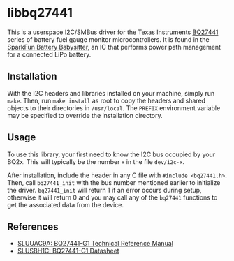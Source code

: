 # libbq27441

This is a userspace I2C/SMBus driver for the Texas Instruments [BQ27441](http://www.ti.com/product/BQ27441-G1) series 
of battery fuel gauge monitor microcontrollers. It is found in the 
[SparkFun Battery Babysitter](https://www.sparkfun.com/products/13777), an IC that performs power path management for
a connected LiPo battery.

## Installation

With the I2C headers and libraries installed on your machine, simply run `make`. Then, run `make install` as root to
copy the headers and shared objects to their directories in `/usr/local`. The `PREFIX` environment variable may be
specified to override the installation directory.

## Usage

To use this library, your first need to know the I2C bus occupied by your BQ2x. This will typically be the number
`x` in the file `dev/i2c-x`.

After installation, include the header in any C file with `#include <bq27441.h>`. Then, call `bq27441_init` with
the bus number mentioned earlier to initialize the driver. `bq27441_init` will return 1 if an error occurs during
setup, otherwise it will return 0 and you may call any of the `bq27441` functions to get the associated data from
the device.

## References

* [SLUUAC9A: BQ27441-G1 Technical Reference Manual](http://www.ti.com/lit/ug/sluuac9a/sluuac9a.pdf)
* [SLUSBH1C: BQ27441-G1 Datasheet](https://cdn.sparkfun.com/datasheets/Prototyping/bq27441-g1.pdf)
